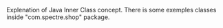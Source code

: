 Explenation of Java Inner Class concept.
There is some exemples classes inside "com.spectre.shop" package.